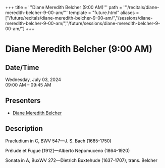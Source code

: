+++
title = '''Diane Meredith Belcher (9:00 AM)'''
path = '''/recitals/diane-meredith-belcher-9-00-am/'''
template = "future.html"
aliases = ["/future/recitals/diane-meredith-belcher-9-00-am/","/sessions/diane-meredith-belcher-9-00-am/","/future/sessions/diane-meredith-belcher-9-00-am/"]
+++

<h1>Diane Meredith Belcher (9:00 AM)</h1>

<h2>Date/Time</h2>
<p>Wednesday, July 03, 2024<br>
09:00 AM – 09:45 AM</p>
<h2>Presenters</h2>
<ul>
<li><a href="/performers/diane-meredith-belcher/">Diane Meredith Belcher</a></li>
</ul>
<h2>Description</h2>

<div class="ag87-crtemvc-hsbk"><div class="css-vsf5of"><p style="text-align:left;" class="carina-rte-public-DraftStyleDefault-block"><span style="color: black;">Praeludium in C, BWV 547—J. S. Bach (1685-1750)</span></p><p style="text-align:left;" class="carina-rte-public-DraftStyleDefault-block"><span style="color: black;">Prélude et Fugue [1912]—Alberto Nepomuceno (1864-1920)</span></p><p style="text-align:left;" class="carina-rte-public-DraftStyleDefault-block"><span style="color: black;">Sonata in A, BuxWV 272—Dietrich Buxtehude (1637-1707), trans. Belcher</span></p></div></div>


